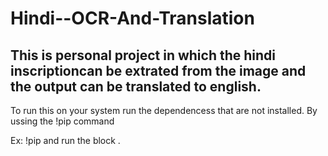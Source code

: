 # Hindi--OCR-And-Translation
<h2> This is personal project in which the hindi inscriptioncan be extrated from the image and the output can be translated to english.</h2>
<p>To run this on your system run the dependencess that are not installed. By ussing the !pip command </p> 
 <p>Ex: !pip <missing module name> and run the block .</p>
